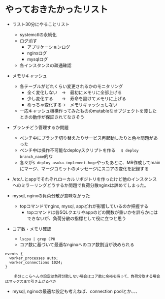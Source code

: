 # やっておきたかったリスト

- ラスト30分にやることリスト
  - systemctlの永続化
  - ログ消す
    - アプリケーションログ
    - nginxログ
    - mysqlログ
  - 各インスタンスの疎通確認

- メモリキャッシュ
  - 各テーブルがどれくらい変更されるかのモニタリング
    - 全く変化しない　→　最初にメモリに全部上げる
    - 少し変化する　　→　寿命を設けてメモリに上げる
    - めっちゃ変化する→　メモリキャッシュしない
  - 一応キャッシュ機構作ってみたもののmutableなオブジェクトを渡したときの動作が保証されてなさそう

- ブランチどう管理するか問題
  - ベンチ中にブランチ切り替えたりサービス再起動したりと色々問題があった
  - ベンチ中は操作不可能なdeployスクリプトを作る
  　`$ deploy branch_name`的な
  - 各々が`$ deploy asuka-implement-hoge`やったあとに、MR作成してmainにマージ、マージコミットのメッセージにスコアの変化を記録する

- /etc/..とappでそれぞれローカルリポジトリを作ったけど他のインスタンスへのミラーリングどうするか問題で負荷分散nginxは諦めてしまった。

- mysql, nginxの負荷分散が意味なかった
  - topコマンドでnginx, mysql, appどれが影響しているのか把握する
    - topコマンドは各SQLクエリやappのどの関数が重いかを詳らかにはできないが、負荷分散の指標として役に立つと思う

- コア数・メモリ確認
  - `lscpu | grep CPU`
  - コア数に基づいて最適なnginxへのコア数割当が決められる
```
events {
  worker_processes auto;
  worker_connections 1024;
}

    多分ここらへんの設定は負荷分散しない場合はコア数に余裕を持って、負荷分散する場合はマックスまで引き上げるべき
  ```
  - mysql, nginxの最適な設定も考えねば、connection poolとか、、、